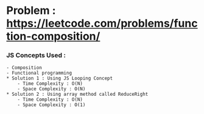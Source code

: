 

# Problem : https://leetcode.com/problems/function-composition/

### JS Concepts Used :
    - Composition
    - Functional programming 
    * Solution 1 : Using JS Looping Concept
        - Time Complexity : O(N)
        - Space Complexity : O(N)
    * Solution 2 : Using array method called ReduceRight
        - Time Complexity : O(N)
        - Space Complexity : O(1)

